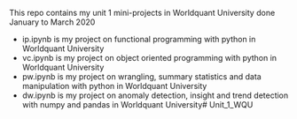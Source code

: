 This repo contains my unit 1 mini-projects in Worldquant University done January to March 2020

* ip.ipynb is my project on functional programming with python in Worldquant University
* vc.ipynb is my project on object oriented programming with python in Worldquant University
* pw.ipynb is my project on wrangling, summary statistics and data manipulation with python in Worldquant University
* dw.ipynb is my project on anomaly detection, insight and trend detection with numpy and pandas in Worldquant University# Unit_1_WQU
